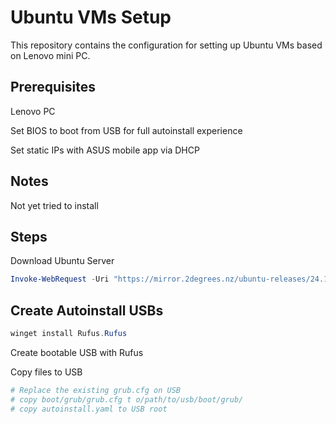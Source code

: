# Ubuntu VMs Setup

This repository contains the configuration for setting up Ubuntu VMs based on Lenovo mini PC.

## Prerequisites

Lenovo PC

Set BIOS to boot from USB for full autoinstall experience

Set static IPs with ASUS mobile app via DHCP

## Notes

Not yet tried to install

## Steps

Download Ubuntu Server

```powershell
Invoke-WebRequest -Uri "https://mirror.2degrees.nz/ubuntu-releases/24.10/ubuntu-24.10-live-server-amd64.iso" -OutFile "$ENV:HOMEPATH\Downloads\ubuntu-24.10-live-server-amd64.iso"
```

## Create Autoinstall USBs

```powershell
winget install Rufus.Rufus
```

Create bootable USB with Rufus

Copy files to USB

```sh
# Replace the existing grub.cfg on USB
# copy boot/grub/grub.cfg t o/path/to/usb/boot/grub/
# copy autoinstall.yaml to USB root
```
